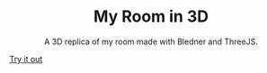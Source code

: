 <h1 align="center">My Room in 3D</h1>

<p align="center">A 3D replica of my room made with Bledner and ThreeJS.</p>

<a href="https://honzaap.github.io/MyRoom">Try it out</a>
